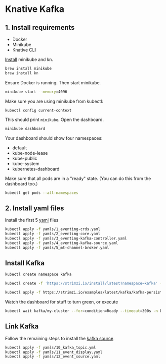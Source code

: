 # Knative Kafka

## 1. Install requirements

- Docker
- Minikube
- Knative CLI

[Install][install] minikube and kn.

``` sh
brew install minikube
brew install kn
```

Ensure Docker is running. Then start minikube.

``` sh
minikube start --memory=4096
```

Make sure you are using minikube from kubectl:

```
kubectl config current-context
```

This should print `minikube`. Open the dashboard.

``` sh
minikube dashboard
```

Your dashboard should show four namespaces:
- default
- kube-node-lease
- kube-public
- kube-system
- kubernetes-dashboard

Make sure that all pods are in a "ready" state. (You can do this from the dashboard too.)

``` sh
kubectl get pods --all-namespaces
```

## 2. Install yaml files

Install the first 5 [yaml][with-yaml] files

``` sh
kubectl apply -f yamls/1_eventing-crds.yaml
kubectl apply -f yamls/2_eventing-core.yaml
kubectl apply -f yamls/3_eventing-kafka-controller.yaml
kubectl apply -f yamls/4_eventing-kafka-source.yaml
kubectl apply -f yamls/5_mt-channel-broker.yaml
```

[install]: https://knative.dev/docs/install/
[with-yaml]: https://knative.dev/docs/install/yaml-install/eventing/install-eventing-with-yaml/

## Install Kafka

``` sh
kubectl create namespace kafka
```

``` sh
kubectl create -f 'https://strimzi.io/install/latest?namespace=kafka' -n kafka
```

``` sh
kubectl apply -f https://strimzi.io/examples/latest/kafka/kafka-persistent-single.yaml -n kafka 
```

Watch the dashboard for stuff to turn green, or execute

``` sh
kubectl wait kafka/my-cluster --for=condition=Ready --timeout=300s -n kafka
```

## Link Kafka


Follow the remaining steps to install the [kafka source][kafka-source]:

``` sh
kubectl apply -f yamls/10_kafka_topic.yml
kubectl apply -f yamls/11_event_display.yaml
kubectl apply -f yamls/12_event_source.yaml
```

[kafka-source]: https://knative.dev/docs/eventing/sources/kafka-source/
[channel-defaults]: https://knative.dev/docs/eventing/configuration/kafka-channel-configuration/
